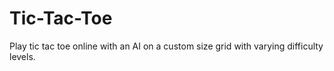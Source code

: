 # Tic-Tac-Toe
Play tic tac toe online with an AI on a custom size grid with varying difficulty levels.
